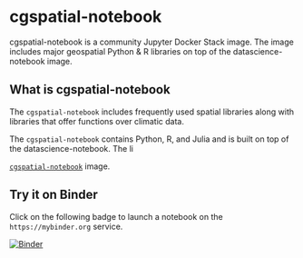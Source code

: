 # cgspatial-notebook
cgspatial-notebook is a community Jupyter Docker Stack image. The image includes major geospatial Python &amp; R libraries  on top of the datascience-notebook image. 

## What is cgspatial-notebook
The `cgspatial-notebook` includes frequently used spatial libraries along with libraries that offer functions over climatic data. 

The `cgspatial-notebook` contains Python, R, and Julia and is built on top of the datascience-notebook. The li

[`cgspatial-notebook`](https://jupyter-docker-stacks.readthedocs.io/en/latest/using/selecting.html#jupyter-datascience-notebook) image.



## Try it on Binder

Click on the following badge to launch a notebook on the `https://mybinder.org` service.

[![Binder](https://mybinder.org/badge_logo.svg)](https://mybinder.org/v2/gh/SCiO-systems/cgspatial-notebook/master)
